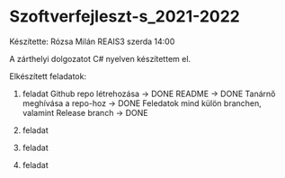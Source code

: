 # Szoftverfejleszt-s_2021-2022

Készítette: Rózsa Milán REAIS3 szerda 14:00

A zárthelyi dolgozatot C# nyelven készítettem el.

Elkészített feladatok:

1. feladat
  Github repo létrehozása -> DONE
  README -> DONE
  Tanárnő meghívása a repo-hoz -> DONE
  Feledatok mind külön branchen, valamint Release branch -> DONE
  
2. feladat
  
3. feladat

5. feladat
